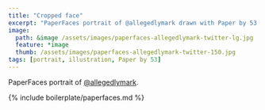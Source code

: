 ```yaml
---
title: "Cropped face"
excerpt: "PaperFaces portrait of @allegedlymark drawn with Paper by 53 on an iPad."
image: 
  path: &image /assets/images/paperfaces-allegedlymark-twitter-lg.jpg 
  feature: *image
  thumb: /assets/images/paperfaces-allegedlymark-twitter-150.jpg
tags: [portrait, illustration, Paper by 53]
---
```


PaperFaces portrait of [@allegedlymark](http://twitter.com/allegedlymark).

{% include boilerplate/paperfaces.md %}
